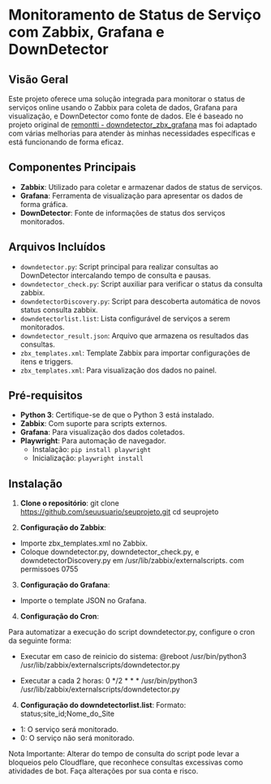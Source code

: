 # Monitoramento de Status de Serviço com Zabbix, Grafana e DownDetector

## Visão Geral

Este projeto oferece uma solução integrada para monitorar o status de serviços online usando o Zabbix para coleta de dados, Grafana para visualização, e DownDetector como fonte de dados. Ele é baseado no projeto original de [remontti - downdetector_zbx_grafana](https://github.com/remontti/downdetector_zbx_grafana) mas foi adaptado com várias melhorias para atender às minhas necessidades específicas e está funcionando de forma eficaz.

## Componentes Principais

- **Zabbix**: Utilizado para coletar e armazenar dados de status de serviços.
- **Grafana**: Ferramenta de visualização para apresentar os dados de forma gráfica.
- **DownDetector**: Fonte de informações de status dos serviços monitorados.

## Arquivos Incluídos

- `downdetector.py`: Script principal para realizar consultas ao DownDetector intercalando tempo de consulta e pausas. 
- `downdetector_check.py`: Script auxiliar para verificar o status da consulta zabbix.
- `downdetectorDiscovery.py`: Script para descoberta automática de novos status consulta zabbix.
- `downdetectorlist.list`: Lista configurável de serviços a serem monitorados.
- `downdetector_result.json`: Arquivo que armazena os resultados das consultas.
- `zbx_templates.xml`: Template Zabbix para importar configurações de itens e triggers.
- `zbx_templates.xml`: Para visualização dos dados no painel.

## Pré-requisitos

- **Python 3**: Certifique-se de que o Python 3 está instalado.
- **Zabbix**: Com suporte para scripts externos.
- **Grafana**: Para visualização dos dados coletados.
- **Playwright**: Para automação de navegador.
  - Instalação: `pip install playwright`
  - Inicialização: `playwright install`

## Instalação

1. **Clone o repositório**:
   git clone https://github.com/seuusuario/seuprojeto.git
   cd seuprojeto

2. **Configuração do Zabbix**:

- Importe zbx_templates.xml no Zabbix.
- Coloque downdetector.py, downdetector_check.py, e downdetectorDiscovery.py em /usr/lib/zabbix/externalscripts. com permissoes 0755

3. **Configuração do Grafana**:

- Importe o template JSON no Grafana.

4. **Configuração do Cron**:

Para automatizar a execução do script downdetector.py, configure o cron da seguinte forma:

- Executar em caso de reinicio do sistema:
  @reboot /usr/bin/python3 /usr/lib/zabbix/externalscripts/downdetector.py

- Executar a cada 2 horas:
  0 */2 * * * /usr/bin/python3 /usr/lib/zabbix/externalscripts/downdetector.py


4. **Configuração do downdetectorlist.list**:
Formato: status;site_id;Nome_do_Site
- 1: O serviço será monitorado.
- 0: O serviço não será monitorado.


Nota Importante: Alterar do tempo de consulta do script pode levar a bloqueios pelo Cloudflare, que reconhece consultas excessivas como atividades de bot. Faça alterações por sua conta e risco.